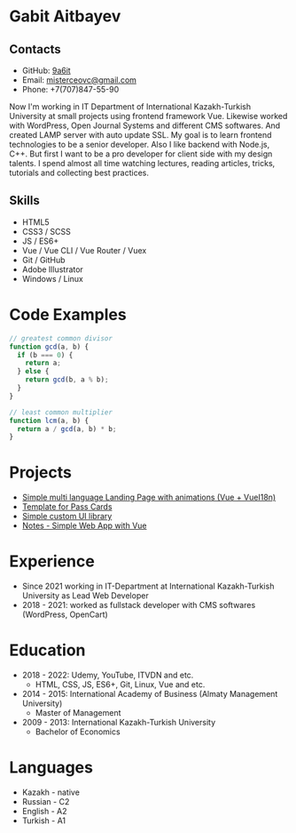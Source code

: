 # Gabit Aitbayev

## Contacts
* GitHub: [9a6it](https://github.com/9a6it)
* Email: misterceovc@gmail.com
* Phone: +7(707)847-55-90

Now I'm working in IT Department of International Kazakh-Turkish University at small projects using frontend framework Vue. Likewise worked with WordPress, Open Journal Systems and different CMS softwares. And created LAMP server with auto update SSL. My goal is to learn frontend technologies to be a senior developer. Also I like backend with Node.js, C++. But first I want to be a pro developer for client side with my design talents. I spend almost all time watching lectures, reading articles, tricks, tutorials and collecting best practices.

## Skills
* HTML5
* CSS3 / SCSS
* JS / ES6+
* Vue / Vue CLI / Vue Router / Vuex
* Git / GitHub
* Adobe Illustrator
* Windows / Linux

# Code Examples
```javascript
// greatest common divisor
function gcd(a, b) {
  if (b === 0) {
    return a;
  } else {
    return gcd(b, a % b);
  }
}

// least common multiplier
function lcm(a, b) {
  return a / gcd(a, b) * b;
}
```

# Projects
* [Simple multi language Landing Page with animations (Vue + VueI18n)](https://github.com/9a6it/timeline)
* [Template for Pass Cards](https://github.com/9a6it/card)
* [Simple custom UI library](https://github.com/9a6it/standard)
* [Notes - Simple Web App with Vue](https://github.com/9a6it/notes)

# Experience
* Since 2021 working in IT-Department at International Kazakh-Turkish University as Lead Web Developer
* 2018 - 2021: worked as fullstack developer with CMS softwares (WordPress, OpenCart)

# Education
* 2018 - 2022: Udemy, YouTube, ITVDN and etc.
   * HTML, CSS, JS, ES6+, Git, Linux, Vue and etc.
* 2014 - 2015: International Academy of Business (Almaty Management University)
   * Master of Management
* 2009 - 2013: International Kazakh-Turkish University
   * Bachelor of Economics

# Languages
* Kazakh - native
* Russian - C2
* English - A2
* Turkish - A1
